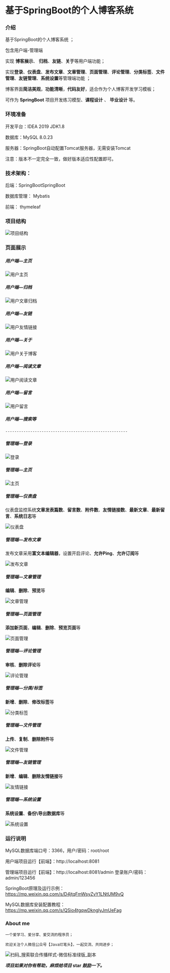 # 基于SpringBoot的个人博客系统


### 介绍
基于SpringBoot的个人博客系统 ；

包含用户端-管理端

实现 **博客展示**、 **归档**、**友链**、**关于**等用户端功能；

实现**登录**、**仪表盘**、**发布文章**、**文章管理**、**页面管理**、**评论管理**、**分类标签**、**文件管理**、**友链管理**、**系统设置**等管理端功能 ；

博客界面**简洁美观**，**功能清晰**，**代码友好**，适合作为个人博客开发学习模板；

可作为 **SpringBoot** 项目开发练习模型、**课程设计** 、 **毕业设计** 等。




### 环境准备
开发平台：IDEA 2019  JDK1.8

数据库：MySQL 8.0.23

服务器：SpringBoot自动配置Tomcat服务器，无需安装Tomcat

注意：版本不一定完全一致，做好版本适应性配置即可。



### 技术架构：

后端：SpringBootSpringBoot 

数据库管理： Mybatis 

前端： thymeleaf



### 项目结构

![项目结构](./img/项目结构.png)



### 页面展示

##### 用户端—主页

![用户主页](./img/用户主页.png)



#####  **用户端—归档**

![用户文章归档](./img/用户文章归档.png)



##### 用户端—友链

![用户友情链接](./img/用户友情链接.png)



##### 用户端—关于

![用户关于博客](./img/用户关于博客.png)



##### 用户端—阅读文章

![用户阅读文章](./img/用户阅读文章.png)



##### 用户端—留言

![用户留言](./img/用户留言.png)



##### 用户端—搜索等



```
------------------------------------------------------
```



##### 管理端—登录

![登录](./img/登录.png)



##### 管理端—主页

![主页](./img/主页.png)



##### 管理端—仪表盘

仪表盘监控系统**文章发表篇数**、**留言数**、**附件数**、**友情链接数**、**最新文章**、**最新留言**、**系统日志**等

![仪表盘](./img/仪表盘.png)



##### 管理端—发布文章

发布文章采用**富文本编辑器**，设置开启评论、**允许Ping**、**允许订阅**等

![发布文章](./img/发布文章.png)



##### 管理端—文章管理

**编辑**、**删除**、**预览**等

![文章管理](./img/文章管理.png)



##### 管理端—页面管理

**添加新页面**，**编辑**、**删除**、**预览页面**等

![页面管理](./img/页面管理.png)



##### 管理端—评论管理

**审核**、**删除评论**等

![评论管理](./img/评论管理.png)



##### 管理端—分类/标签

**新增**、**删除**、**修改标签**等

![分类标签](./img/分类标签.png)



##### 管理端—文件管理

**上传**、**复制**、**删除附件**等

![文件管理](./img/文件管理.png)



##### 管理端—友链管理

**新增**、**编辑**、**删除友情链接**等

![友情链接](./img/友情链接.png)



##### 管理端—系统设置

**系统设置**、**备份\导出数据库**等

![系统设置](./img/系统设置.png)



### **运行说明**

MySQL数据库端口号：3366，用户/密码：root/root 

用户端项目运行【前端】：http://localhost:8081  

管理端项目运行【前端】：http://localhost:8081/admin   登录账户/密码：admin/123456

SpringBoot原理及运行示例：https://mp.weixin.qq.com/s/D4jtqFmWsyZvY1LNtUM9vQ

MySQL数据库安装配置教程：https://mp.weixin.qq.com/s/QSio4tgqwDknglyJmUeFag



### About me

    一个爱学习、爱分享、爱交流的程序员；
    
    欢迎关注个人微信公众号【Java烂笔头】，一起交流、共同进步；

![扫码_搜索联合传播样式-微信标准绿版_副本](./img/扫码_搜索联合传播样式-微信标准绿版_副本-16395768741171.jpg)



***项目如果对你有帮助，麻烦给项目*  star  *鼓励一下。***
